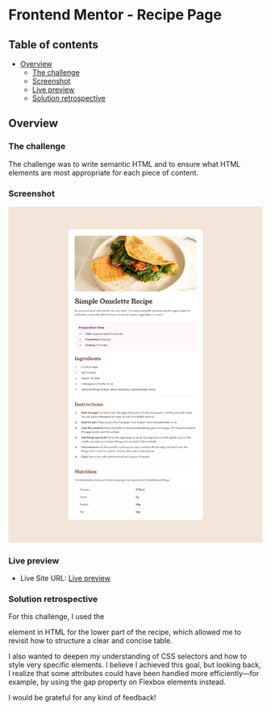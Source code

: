 # Frontend Mentor - Recipe Page

## Table of contents

- [Overview](#overview)
  - [The challenge](#the-challenge)
  - [Screenshot](#screenshot)
  - [Live preview](#live-preview)
  - [Solution retrospective](#solution-retrospective)

## Overview

### The challenge

The challenge was to write semantic HTML and to ensure what HTML elements are most appropriate for each piece of content.

### Screenshot

![](./screenshot.jpg)

### Live preview

- Live Site URL: [Live preview](https://marioncts.github.io/RecipePage/)

### Solution retrospective

For this challenge, I used the <table> element in HTML for the lower part of the recipe, which allowed me to revisit how to structure a clear and concise table.

I also wanted to deepen my understanding of CSS selectors and how to style very specific elements. I believe I achieved this goal, but looking back, I realize that some attributes could have been handled more efficiently—for example, by using the gap property on Flexbox elements instead.

I would be grateful for any kind of feedback!

